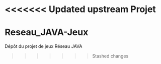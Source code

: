 <<<<<<< Updated upstream
Projet
=======
# Reseau_JAVA-Jeux
Dépôt du projet de jeux Réseau JAVA 
>>>>>>> Stashed changes
